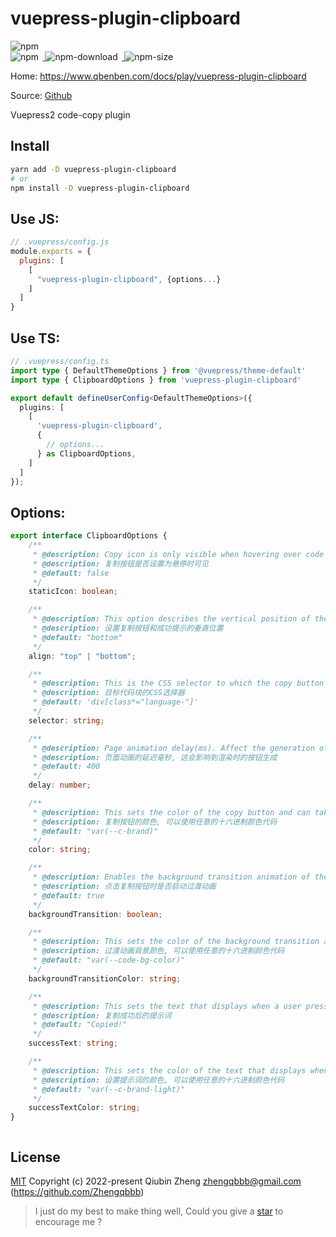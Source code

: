# vuepress-plugin-clipboard

<p>
<a href="https://github.com/Zhengqbbb/zhengqbbb.github.io/tree/main/packages/clipboard">
<img style="display: inline-block;margin-right: 0.4rem;" alt="npm" src="https://img.shields.io/github/stars/zhengqbbb/zhengqbbb.github.io?style=social"/>
</a>
<br>
<a href="https://www.npmjs.com/package/vuepress-plugin-clipboard">
<img style="display: inline-block;margin-right: 0.4rem;" alt="npm" src="https://img.shields.io/npm/v/vuepress-plugin-clipboard?style=flat-square&logo=npm"/>
<img style="display: inline-block;margin-right: 0.4rem;" alt="npm-download" src="https://img.shields.io/npm/dm/vuepress-plugin-clipboard.svg?style=flat-square&logo=npm"/>
<img style="display: inline-block;margin-right: 0.4rem;" alt="npm-size" src="https://img.shields.io/bundlephobia/min/vuepress-plugin-clipboard?style=flat-square&logo=npm"/>
</a>
</p>

Home: https://www.qbenben.com/docs/play/vuepress-plugin-clipboard

Source: [Github](https://github.com/Zhengqbbb/zhengqbbb.github.io/tree/main/packages/clipboard)

Vuepress2 code-copy plugin

## Install

```bash
yarn add -D vuepress-plugin-clipboard
# or
npm install -D vuepress-plugin-clipboard
```

## Use JS:

```js
// .vuepress/config.js
module.exports = {
  plugins: [
    [
      "vuepress-plugin-clipboard", {options...}
    ]
  ]
}
```

## Use TS:
```ts
// .vuepress/config.ts
import type { DefaultThemeOptions } from '@vuepress/theme-default'
import type { ClipboardOptions } from 'vuepress-plugin-clipboard'

export default defineUserConfig<DefaultThemeOptions>({
  plugins: [
    [
      'vuepress-plugin-clipboard',
      {
        // options...
      } as ClipboardOptions,
    ]
  ]
});
```

## Options:
```ts
export interface ClipboardOptions {
    /**
     * @description: Copy icon is only visible when hovering over code block or is always visible.
     * @description: 复制按钮是否设置为悬停时可见
     * @default: false
     */
    staticIcon: boolean;

    /**
     * @description: This option describes the vertical position of the copy button component as well as the `successText`
     * @description: 设置复制按钮和成功提示的垂直位置
     * @default: "bottom"
     */
    align: "top" | "bottom";

    /**
     * @description: This is the CSS selector to which the copy button component will be attached.
     * @description: 目标代码块的CSS选择器
     * @default: 'div[class*="language-"]'
     */
    selector: string;

    /**
     * @description: Page animation delay(ms). Affect the generation of buttons when rendering
     * @description: 页面动画的延迟毫秒, 这会影响到渲染时的按钮生成
     * @default: 400
     */
    delay: number;

    /**
     * @description: This sets the color of the copy button and can take any hex code.
     * @description: 复制按钮的颜色, 可以使用任意的十六进制颜色代码
     * @default: "var(--c-brand)"
     */
    color: string;

    /**
     * @description: Enables the background transition animation of the attached code block when a user presses the copy button.
     * @description: 点击复制按钮时是否启动过渡动画
     * @default: true
     */
    backgroundTransition: boolean;

    /**
     * @description: This sets the color of the background transition animation and can take any hex code.
     * @description: 过渡动画背景颜色, 可以使用任意的十六进制颜色代码
     * @default: "var(--code-bg-color)"
     */
    backgroundTransitionColor: string;

    /**
     * @description: This sets the text that displays when a user presses the copy button.
     * @description: 复制成功后的提示词
     * @default: "Copied!"
     */
    successText: string;

    /**
     * @description: This sets the color of the text that displays when a user presses the copy button and can take any hex code.
     * @description: 设置提示词的颜色, 可以使用任意的十六进制颜色代码
     * @default: "var(--c-brand-light)"
     */
    successTextColor: string;
}



```
## License

[MIT](https://github.com/Zhengqbbb/zhengqbbb.github.io/blob/main/packages/clipboard/LICENSE)
Copyright (c) 2022-present Qiubin Zheng <zhengqbbb@gmail.com> (https://github.com/Zhengqbbb)

> I just do my best to make thing well, Could you give a [star](https://github.com/Zhengqbbb/zhengqbbb.github.io) to encourage me ?
